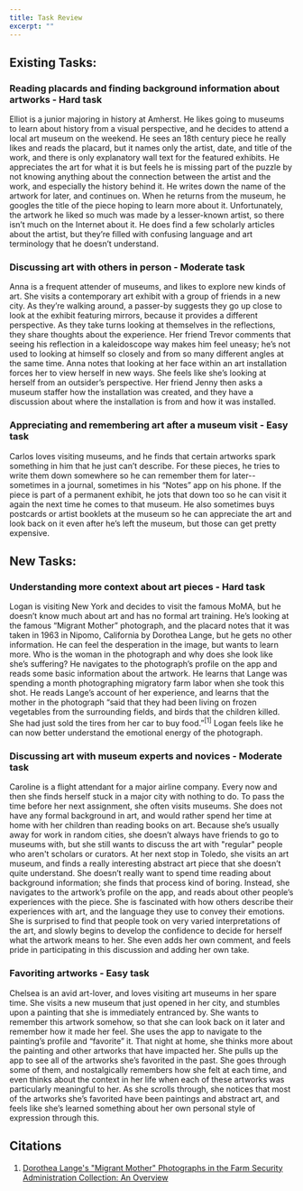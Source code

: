 ```yaml
---
title: Task Review
excerpt: ""
---
```

## Existing Tasks:

### Reading placards and finding background information about artworks - Hard task

Elliot is a junior majoring in history at Amherst. He likes going to museums to learn about history from a visual perspective, and he decides to attend a local art museum on the weekend. He sees an 18th century piece he really likes and reads the placard, but it names only the artist, date, and title of the work, and there is only explanatory wall text for the featured exhibits. He appreciates the art for what it is but feels he is missing part of the puzzle by not knowing anything about the connection between the artist and the work, and especially the history behind it. He writes down the name of the artwork for later, and continues on. When he returns from the museum, he googles the title of the piece hoping to learn more about it. Unfortunately, the artwork he liked so much was made by a lesser-known artist, so there isn’t much on the Internet about it. He does find a few scholarly articles about the artist, but they’re filled with confusing language and art terminology that he doesn’t understand.

### Discussing art with others in person - Moderate task

Anna is a frequent attender of museums, and likes to explore new kinds of art. She visits a contemporary art exhibit with a group of friends in a new city. As they’re walking around, a passer-by suggests they go up close to look at the exhibit featuring mirrors, because it provides a different perspective. As they take turns looking at themselves in the reflections, they share thoughts about the experience. Her friend Trevor comments that seeing his reflection in a kaleidoscope way makes him feel uneasy; he’s not used to looking at himself so closely and from so many different angles at the same time. Anna notes that looking at her face within an art installation forces her to view herself in new ways. She feels like she’s looking at herself from an outsider’s perspective. Her friend Jenny then asks a museum staffer how the installation was created, and they have a discussion about where the installation is from and how it was installed. 

### Appreciating and remembering art after a museum visit - Easy task

Carlos loves visiting museums, and he finds that certain artworks spark something in him that he just can’t describe. For these pieces, he tries to write them down somewhere so he can remember them for later--sometimes in a journal, sometimes in his “Notes” app on his phone. If the piece is part of a permanent exhibit, he jots that down too so he can visit it again the next time he comes to that museum. He also sometimes buys postcards or artist booklets at the museum so he can appreciate the art and look back on it even after he’s left the museum, but those can get pretty expensive. 

## New Tasks: 

### Understanding more context about art pieces - Hard task

Logan is visiting New York and decides to visit the famous MoMA, but he doesn’t know much about art and has no formal art training. He’s looking at the famous “Migrant Mother” photograph, and the placard notes that it was taken in 1963 in Nipomo, California by Dorothea Lange, but he gets no other information. He can feel the desperation in the image, but wants to learn more. Who is the woman in the photograph and why does she look like she’s suffering? He navigates to the photograph’s profile on the app and reads some basic information about the artwork. He learns that Lange was spending a month photographing migratory farm labor when she took this shot. He reads Lange’s account of her experience, and learns that the mother in the photograph “said that they had been living on frozen vegetables from the surrounding fields, and birds that the children killed. She had just sold the tires from her car to buy food.”<sup>[1]</sup> Logan feels like he can now better understand the emotional energy of the photograph. 

### Discussing art with museum experts and novices - Moderate task

Caroline is a flight attendant for a major airline company. Every now and then she finds herself stuck in a major city with nothing to do. To pass the time before her next assignment, she often visits museums. She does not have any formal background in art, and would rather spend her time at home with her children than reading books on art. Because she’s usually away for work in random cities, she doesn’t always have friends to go to museums with, but she still wants to discuss the art with "regular" people who aren't scholars or curators. At her next stop in Toledo, she visits an art museum, and finds a really interesting abstract art piece that she doesn’t quite understand. She doesn’t really want to spend time reading about background information; she finds that process kind of boring. Instead, she navigates to the artwork’s profile on the app, and reads about other people’s experiences with the piece. She is fascinated with how others describe their experiences with art, and the language they use to convey their emotions. She is surprised to find that people took on very varied interpretations of the art, and slowly begins to develop the confidence to decide for herself what the artwork means to her. She even adds her own comment, and feels pride in participating in this discussion and adding her own take. 

### Favoriting artworks - Easy task

Chelsea is an avid art-lover, and loves visiting art museums in her spare time. She visits a new museum that just opened in her city, and stumbles upon a painting that she is immediately entranced by. She wants to remember this artwork somehow, so that she can look back on it later and remember how it made her feel. She uses the app to navigate to the painting’s profile and “favorite” it. That night at home, she thinks more about the painting and other artworks that have impacted her. She pulls up the app to see all of the artworks she’s favorited in the past. She goes through some of them, and nostalgically remembers how she felt at each time, and even thinks about the context in her life when each of these artworks was particularly meaningful to her. As she scrolls through, she notices that most of the artworks she’s favorited have been paintings and abstract art, and feels like she’s learned something about her own personal style of expression through this. 



## Citations
1. [Dorothea Lange's "Migrant Mother" Photographs in the Farm Security Administration Collection: An Overview](http://www.loc.gov/rr/print/list/128_migm.html)
